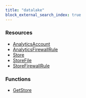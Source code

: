 ```yaml
---
title: "datalake"
block_external_search_index: true
---
```


<!-- WARNING: this file was generated by Pulumi Docs Generator. -->
<!-- Do not edit by hand unless you're certain you know what you are doing! -->

<h3>Resources</h3>
<ul class="api">
    <li><a href="analyticsaccount"><span class="symbol resource"></span>AnalyticsAccount</a></li>
    <li><a href="analyticsfirewallrule"><span class="symbol resource"></span>AnalyticsFirewallRule</a></li>
    <li><a href="store"><span class="symbol resource"></span>Store</a></li>
    <li><a href="storefile"><span class="symbol resource"></span>StoreFile</a></li>
    <li><a href="storefirewallrule"><span class="symbol resource"></span>StoreFirewallRule</a></li>
</ul>

<h3>Functions</h3>
<ul class="api">
    <li><a href="getstore"><span class="symbol datasource"></span>GetStore</a></li>
</ul>


